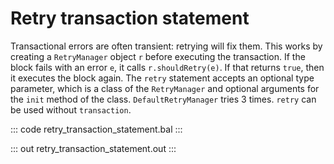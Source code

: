 # Retry transaction statement

Transactional errors are often transient: retrying will fix them.
This works by creating a `RetryManager` object `r` before executing the transaction.
If the block fails with an error `e`, it calls `r.shouldRetry(e)`. If that returns `true`, then it executes the block again.
The `retry` statement accepts an optional type parameter, which is a class of the `RetryManager` and optional arguments for the `init` method of the class.
`DefaultRetryManager` tries 3 times.
`retry` can be used without `transaction`.

::: code retry_transaction_statement.bal :::

::: out retry_transaction_statement.out :::